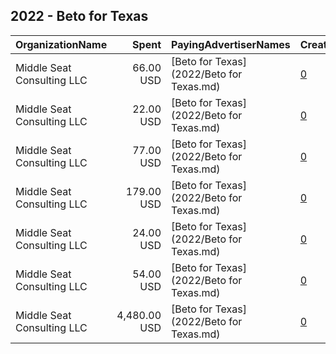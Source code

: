 ## 2022 - Beto for Texas 
|OrganizationName|Spent|PayingAdvertiserNames|CreativeUrls|Impressions|Genders|AgeBrackets|CountryCodes|BillingAddresses|CandidateBallotInformation|
|:---|---:|:---|:---|---:|:---|:---|:---|:---|:---|
|Middle Seat Consulting  LLC|66.00 USD|[Beto for Texas](2022/Beto for Texas.md)|[0](https://www.snap.com/political-ads/asset/9596c0a587d71346bd4b59ce78503ab3241b60a688a4a6666900e4e3f9a24c57?mediaType=mp4)|14,652||18+|united states|"Po Box 21600,Washington,20009,US"|Beto for Texas|
|Middle Seat Consulting  LLC|22.00 USD|[Beto for Texas](2022/Beto for Texas.md)|[0](https://www.snap.com/political-ads/asset/9596c0a587d71346bd4b59ce78503ab3241b60a688a4a6666900e4e3f9a24c57?mediaType=mp4)|4,398||18+|united states|"Po Box 21600,Washington,20009,US"|Beto for Texas|
|Middle Seat Consulting  LLC|77.00 USD|[Beto for Texas](2022/Beto for Texas.md)|[0](https://www.snap.com/political-ads/asset/9e60cd8b821b62fed4770738fcb69ce12fb62dc2f1d142c2c1ba352fceadcbaa?mediaType=mp4)|11,286||18+|united states|"Po Box 21600,Washington,20009,US"|Beto for Texas|
|Middle Seat Consulting  LLC|179.00 USD|[Beto for Texas](2022/Beto for Texas.md)|[0](https://www.snap.com/political-ads/asset/9e60cd8b821b62fed4770738fcb69ce12fb62dc2f1d142c2c1ba352fceadcbaa?mediaType=mp4)|27,585||18+|united states|"Po Box 21600,Washington,20009,US"|Beto for Texas|
|Middle Seat Consulting  LLC|24.00 USD|[Beto for Texas](2022/Beto for Texas.md)|[0](https://www.snap.com/political-ads/asset/9596c0a587d71346bd4b59ce78503ab3241b60a688a4a6666900e4e3f9a24c57?mediaType=mp4)|4,410||18+|united states|"Po Box 21600,Washington,20009,US"|Beto for Texas|
|Middle Seat Consulting  LLC|54.00 USD|[Beto for Texas](2022/Beto for Texas.md)|[0](https://www.snap.com/political-ads/asset/9e60cd8b821b62fed4770738fcb69ce12fb62dc2f1d142c2c1ba352fceadcbaa?mediaType=mp4)|10,921||18+|united states|"Po Box 21600,Washington,20009,US"|Beto for Texas|
|Middle Seat Consulting  LLC|4,480.00 USD|[Beto for Texas](2022/Beto for Texas.md)|[0](https://www.snap.com/political-ads/asset/590e8f5468b0e05d3f30aff10a204520951701e71e4d54e77cbb026929b1e034?mediaType=mp4)|133,539||18+|united states|"Po Box 21600,Washington,20009,US"|Beto for Texas|
